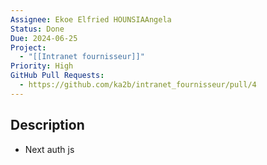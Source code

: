 ```yaml
---
Assignee: Ekoe Elfried HOUNSIAAngela
Status: Done
Due: 2024-06-25
Project:
  - "[[Intranet fournisseur]]"
Priority: High
GitHub Pull Requests:
  - https://github.com/ka2b/intranet_fournisseur/pull/4
---
```

## Description

- Next auth js